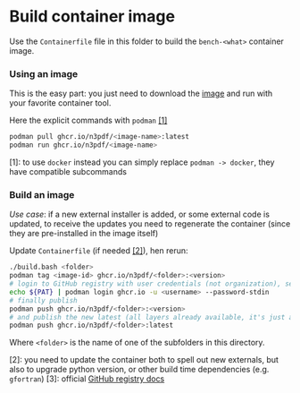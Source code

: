 # Build container image

Use the `Containerfile` file in this folder to build the `bench-<what>`
container image.

### Using an image

This is the easy part: you just need to download the
[image](https://github.com/N3PDF/external/pkgs/container/) and run with your
favorite container tool.

Here the explicit commands with `podman` [[1]](#docker)

```sh
podman pull ghcr.io/n3pdf/<image-name>:latest
podman run ghcr.io/n3pdf/<image-name>
```

<a name="docker">[1]</a>: to use `docker` instead you can simply replace `podman -> docker`, they have compatible subcommands

### Build an image

_Use case_: if a new external installer is added, or some external code is
updated, to receive the updates you need to regenerate the container (since they
are pre-installed in the image itself)

Update `Containerfile` (if needed [[2]](#container-update)), hen rerun:

```sh
./build.bash <folder>
podman tag <image-id> ghcr.io/n3pdf/<folder>:<version>
# login to GitHub registry with user credentials (not organization), see [3]
echo ${PAT} | podman login ghcr.io -u <username> --password-stdin
# finally publish
podman push ghcr.io/n3pdf/<folder>:<version>
# and publish the new latest (all layers already available, it's just an alias)
podman push ghcr.io/n3pdf/<folder>:latest
```

Where `<folder>` is the name of one of the subfolders in this directory.

<a name="container-update">[2]</a>: you need to update the container both to
spell out new externals, but also to upgrade python version, or other build time
dependencies (e.g. `gfortran`)
<a name="github-registry-docs">[3]</a>: official [GitHub registry
docs](https://docs.github.com/en/packages/working-with-a-github-packages-registry/working-with-the-container-registry)
